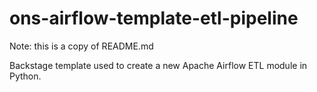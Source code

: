 # ons-airflow-template-etl-pipeline

Note: this is a copy of README.md

Backstage template used to create a new Apache Airflow ETL module in Python.
